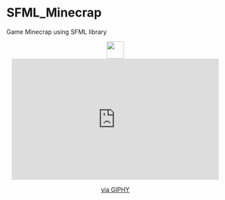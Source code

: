 # SFML_Minecrap
Game Minecrap using SFML library

</div>
<div align="center" dir="auto">
<img src="https://giphy.com/embed/nFSYvGDz5YrtvHDkTB" width="40" height="40" />
<iframe src="https://giphy.com/embed/nFSYvGDz5YrtvHDkTB" width="480" height="281" style="" frameBorder="0" class="giphy-embed" allowFullScreen></iframe><p><a href="https://giphy.com/gifs/nFSYvGDz5YrtvHDkTB">via GIPHY</a></p>
</div>

